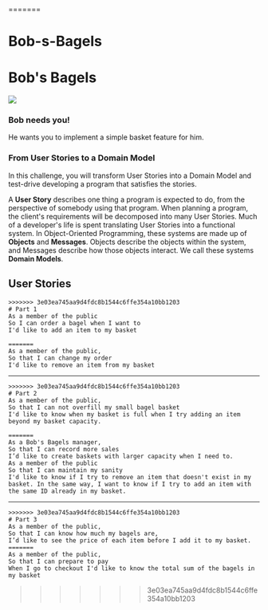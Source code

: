 
=======
# Bob-s-Bagels

# Bob's Bagels

![](../../_images/bagels.jpg)

### Bob needs you!

He wants you to implement a simple basket feature for him.

### From User Stories to a Domain Model

In this challenge, you will transform User Stories into a Domain Model and test-drive developing a program that satisfies the stories.

A **User Story** describes one thing a program is expected to do, from the perspective of somebody using that program. When planning a program, the client's requirements will be decomposed into many User Stories. Much of a developer's life is spent translating User Stories into a functional system. In Object-Oriented Programming, these systems are made up of **Objects** and **Messages**. Objects describe the objects within the system, and Messages describe how those objects interact. We call these systems **Domain Models**.


## User Stories

```
>>>>>>> 3e03ea745aa9d4fdc8b1544c6ffe354a10bb1203
# Part 1
As a member of the public
So I can order a bagel when I want to
I'd like to add an item to my basket

=======
As a member of the public,
So that I can change my order
I'd like to remove an item from my basket
```
---
```
>>>>>>> 3e03ea745aa9d4fdc8b1544c6ffe354a10bb1203
# Part 2
As a member of the public,
So that I can not overfill my small bagel basket
I'd like to know when my basket is full when I try adding an item beyond my basket capacity.

=======
As a Bob's Bagels manager,
So that I can record more sales
I’d like to create baskets with larger capacity when I need to.
As a member of the public
So that I can maintain my sanity
I'd like to know if I try to remove an item that doesn't exist in my basket. In the same way, I want to know if I try to add an item with the same ID already in my basket.
```
---
```
>>>>>>> 3e03ea745aa9d4fdc8b1544c6ffe354a10bb1203
# Part 3
As a member of the public,
So that I can know how much my bagels are,
I’d like to see the price of each item before I add it to my basket.
=======
As a member of the public,
So that I can prepare to pay
When I go to checkout I'd like to know the total sum of the bagels in my basket
```
>>>>>>> 3e03ea745aa9d4fdc8b1544c6ffe354a10bb1203

